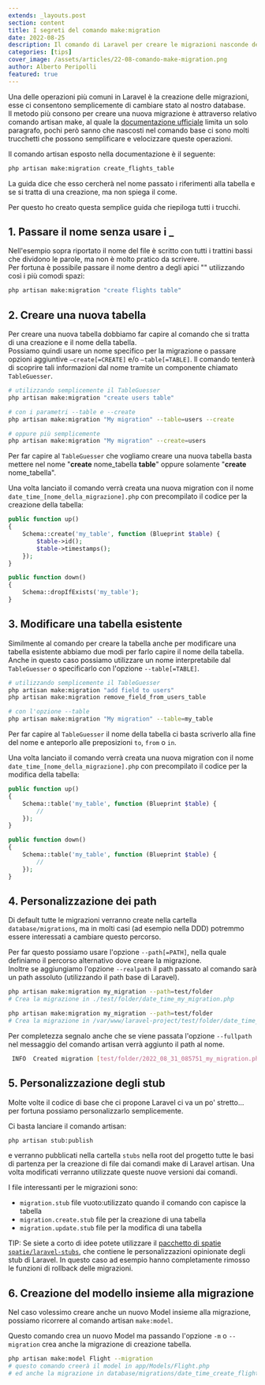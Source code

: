 ```yaml
---
extends: _layouts.post
section: content
title: I segreti del comando make:migration
date: 2022-08-25
description: Il comando di Laravel per creare le migrazioni nasconde dei trucchetti interessanti.
categories: [tips]
cover_image: /assets/articles/22-08-comando-make-migration.png
author: Alberto Peripolli
featured: true
---
```


Una delle operazioni più comuni in Laravel è la creazione delle migrazioni, esse ci consentono semplicemente di cambiare 
stato al nostro database.  
Il metodo più consono per creare una nuova migrazione è attraverso relativo comando artisan make, al quale la 
[documentazione ufficiale](https://laravel.com/docs/9.x/migrations#generating-migrations) limita un solo paragrafo, 
pochi però sanno che nascosti nel comando base ci sono molti trucchetti che possono semplificare e velocizzare queste operazioni.

<!-- more -->

Il comando artisan esposto nella documentazione è il seguente:

```bash
php artisan make:migration create_flights_table
```

La guida dice che esso cercherà nel nome passato i riferimenti alla tabella e se si tratta di una creazione, ma non spiega il come.

Per questo ho creato questa semplice guida che riepiloga tutti i trucchi.

## 1. Passare il nome senza usare i _
Nell'esempio sopra riportato il nome del file è scritto con tutti i trattini bassi che dividono le parole, ma non è molto pratico da scrivere.  
Per fortuna è possibile passare il nome dentro a degli apici "" utilizzando così i più comodi spazi:
```bash
php artisan make:migration "create flights table"
```

## 2. Creare una nuova tabella
Per creare una nuova tabella dobbiamo far capire al comando che si tratta di una creazione e il nome della tabella.  
Possiamo quindi usare un nome specifico per la migrazione o passare opzioni aggiuntive `–create[=CREATE]` e/o `–table[=TABLE]`. 
Il comando tenterà di scoprire tali informazioni dal nome tramite un componente chiamato `TableGuesser`.
```bash
# utilizzando semplicemente il TableGuesser
php artisan make:migration "create users table"

# con i parametri --table e --create
php artisan make:migration "My migration" --table=users --create

# oppure più semplicemente
php artisan make:migration "My migration" --create=users
```

Per far capire al `TableGuesser` che vogliamo creare una nuova tabella basta mettere nel nome "**create** nome_tabella **table**" oppure solamente "**create** nome_tabella".

Una volta lanciato il comando verrà creata una nuova migration con il nome `date_time_[nome_della_migrazione].php` con precompilato il codice per la creazione della tabella:
```php 
public function up()
{
    Schema::create('my_table', function (Blueprint $table) {
        $table->id();
        $table->timestamps();
    });
}

public function down()
{
    Schema::dropIfExists('my_table');
}
```

## 3. Modificare una tabella esistente 
Similmente al comando per creare la tabella anche per modificare una tabella esistente abbiamo due modi per farlo capire il nome della tabella.
Anche in questo caso possiamo utilizzare un nome interpretabile dal `TableGuesser` o specificarlo con l'opzione `--table[=TABLE]`. 

```bash
# utilizzando semplicemente il TableGuesser
php artisan make:migration "add field to users"
php artisan make:migration remove_field_from_users_table

# con l'opzione --table
php artisan make:migration "My migration" --table=my_table
```
Per far capire al `TableGuesser` il nome della tabella ci basta scriverlo alla fine del nome e anteporlo alle preposizioni `to`, `from` o `in`.

Una volta lanciato il comando verrà creata una nuova migration con il nome `date_time_[nome_della_migrazione].php` con precompilato il codice per la modifica della tabella:
```php
public function up()
{
    Schema::table('my_table', function (Blueprint $table) {
        //
    });
}

public function down()
{
    Schema::table('my_table', function (Blueprint $table) {
        //
    });
}
```

## 4. Personalizzazione dei path
Di default tutte le migrazioni verranno create nella cartella `database/migrations`, ma in molti casi (ad esempio nella DDD) potremmo essere interessati a cambiare questo percorso.  

Per far questo possiamo usare l'opzione `--path[=PATH]`, nella quale definiamo il percorso alternativo dove creare la migrazione.  
Inoltre se aggiungiamo l'opzione `--realpath` il path passato al comando sarà un path assoluto (utilizzando il path base di Laravel).
```bash
php artisan make:migration my_migration --path=test/folder
# Crea la migrazione in ./test/folder/date_time_my_migration.php

php artisan make:migration my_migration --path=test/folder
# Crea la migrazione in /var/www/laravel-project/test/folder/date_time_my_migration.php se laravel è nella cartella /var/www/laravel-project
```

Per completezza segnalo anche che se viene passata l'opzione `--fullpath` nel messaggio del comando artisan verrà aggiunto il path al nome.
```bash
 INFO  Created migration [test/folder/2022_08_31_085751_my_migration.php]. 
```

## 5. Personalizzazione degli stub 
Molte volte il codice di base che ci propone Laravel ci va un po' stretto... per fortuna possiamo personalizzarlo semplicemente.

Ci basta lanciare il comando artisan:
```bash 
php artisan stub:publish
```
e verranno pubblicati nella cartella `stubs` nella root del progetto tutte le basi di partenza per la creazione di file dai comandi make di Laravel artisan.
Una volta modificati verranno utilizzate queste nuove versioni dai comandi.

I file interessanti per le migrazioni sono:

- `migration.stub` file vuoto:utilizzato quando il comando con capisce la tabella
- `migration.create.stub` file per la creazione di una tabella
- `migration.update.stub` file per la modifica di una tabella

TIP: Se siete a corto di idee potete utilizzare il [pacchetto di spatie `spatie/laravel-stubs`](https://github.com/spatie/laravel-stubs), che contiene le personalizzazioni opinionate degli stub di Laravel. 
In questo caso ad esempio hanno completamente rimosso le funzioni di rollback delle migrazioni.

## 6. Creazione del modello insieme alla migrazione 
Nel caso volessimo creare anche un nuovo Model insieme alla migrazione, possiamo ricorrere al comando artisan `make:model`.    

Questo comando crea un nuovo Model ma passando l'opzione `-m` o `--migration` crea anche la migrazione di creazione tabella.

```bash
php artisan make:model Flight --migration
# questo comando creerà il model in app/Models/Flight.php 
# ed anche la migrazione in database/migrations/date_time_create_flights_table.php
```